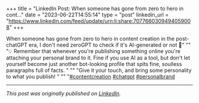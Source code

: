 +++
title = "LinkedIn Post: When someone has gone from zero to hero in cont..."
date = "2023-06-22T14:55:14"
type = "post"
linkedin_url = "https://www.linkedin.com/feed/update/urn:li:share:7077660309494059008"
+++

When someone has gone from zero to hero in content creation in the post-chatGPT era, I don't need zeroGPT to check if it's AI-generated or not 🙈"
""
"💡 Remember that whenever you're publishing something online you're attaching your personal brand to it. Fine if you use AI as a tool, but don't let yourself become just another bot-looking profile that spits fine, soulless paragraphs full of facts. "
""
"Give it your touch, and bring some personality to what you publish! "
""
"[#contentcreation](https://www.linkedin.com/feed/hashtag/contentcreation) [#chatgpt](https://www.linkedin.com/feed/hashtag/chatgpt) [#personalbrand](https://www.linkedin.com/feed/hashtag/personalbrand)

---

*This post was originally published on [LinkedIn](https://www.linkedin.com/in/adrianmoreno/recent-activity/all/).*